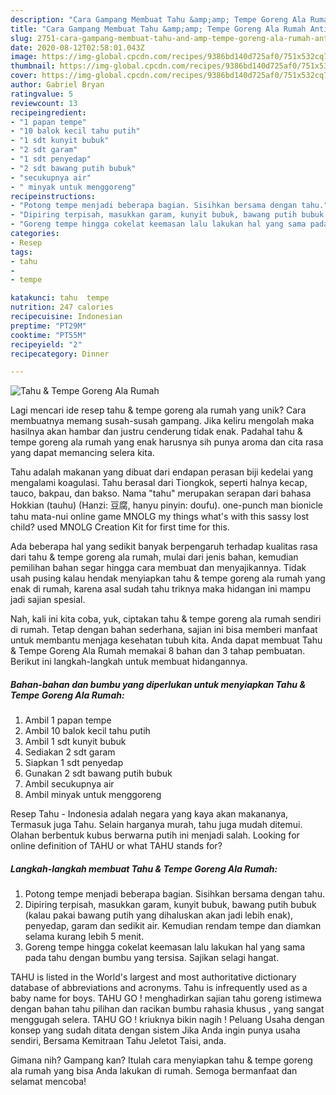 ```yaml
---
description: "Cara Gampang Membuat Tahu &amp;amp; Tempe Goreng Ala Rumah Anti Gagal"
title: "Cara Gampang Membuat Tahu &amp;amp; Tempe Goreng Ala Rumah Anti Gagal"
slug: 2751-cara-gampang-membuat-tahu-and-amp-tempe-goreng-ala-rumah-anti-gagal
date: 2020-08-12T02:58:01.043Z
image: https://img-global.cpcdn.com/recipes/9386bd140d725af0/751x532cq70/tahu-tempe-goreng-ala-rumah-foto-resep-utama.jpg
thumbnail: https://img-global.cpcdn.com/recipes/9386bd140d725af0/751x532cq70/tahu-tempe-goreng-ala-rumah-foto-resep-utama.jpg
cover: https://img-global.cpcdn.com/recipes/9386bd140d725af0/751x532cq70/tahu-tempe-goreng-ala-rumah-foto-resep-utama.jpg
author: Gabriel Bryan
ratingvalue: 5
reviewcount: 13
recipeingredient:
- "1 papan tempe"
- "10 balok kecil tahu putih"
- "1 sdt kunyit bubuk"
- "2 sdt garam"
- "1 sdt penyedap"
- "2 sdt bawang putih bubuk"
- "secukupnya air"
- " minyak untuk menggoreng"
recipeinstructions:
- "Potong tempe menjadi beberapa bagian. Sisihkan bersama dengan tahu."
- "Dipiring terpisah, masukkan garam, kunyit bubuk, bawang putih bubuk (kalau pakai bawang putih yang dihaluskan akan jadi lebih enak), penyedap, garam dan sedikit air. Kemudian rendam tempe dan diamkan selama kurang lebih 5 menit."
- "Goreng tempe hingga cokelat keemasan lalu lakukan hal yang sama pada tahu dengan bumbu yang tersisa. Sajikan selagi hangat."
categories:
- Resep
tags:
- tahu
- 
- tempe

katakunci: tahu  tempe 
nutrition: 247 calories
recipecuisine: Indonesian
preptime: "PT29M"
cooktime: "PT55M"
recipeyield: "2"
recipecategory: Dinner

---
```



![Tahu &amp; Tempe Goreng Ala Rumah](https://img-global.cpcdn.com/recipes/9386bd140d725af0/751x532cq70/tahu-tempe-goreng-ala-rumah-foto-resep-utama.jpg)

Lagi mencari ide resep tahu &amp; tempe goreng ala rumah yang unik? Cara membuatnya memang susah-susah gampang. Jika keliru mengolah maka hasilnya akan hambar dan justru cenderung tidak enak. Padahal tahu &amp; tempe goreng ala rumah yang enak harusnya sih punya aroma dan cita rasa yang dapat memancing selera kita.

Tahu adalah makanan yang dibuat dari endapan perasan biji kedelai yang mengalami koagulasi. Tahu berasal dari Tiongkok, seperti halnya kecap, tauco, bakpau, dan bakso. Nama &#34;tahu&#34; merupakan serapan dari bahasa Hokkian (tauhu) (Hanzi: 豆腐, hanyu pinyin: doufu). one-punch man bionicle tahu mata-nui online game MNOLG my things what&#39;s with this sassy lost child? used MNOLG Creation Kit for first time for this.

Ada beberapa hal yang sedikit banyak berpengaruh terhadap kualitas rasa dari tahu &amp; tempe goreng ala rumah, mulai dari jenis bahan, kemudian pemilihan bahan segar hingga cara membuat dan menyajikannya. Tidak usah pusing kalau hendak menyiapkan tahu &amp; tempe goreng ala rumah yang enak di rumah, karena asal sudah tahu triknya maka hidangan ini mampu jadi sajian spesial.


Nah, kali ini kita coba, yuk, ciptakan tahu &amp; tempe goreng ala rumah sendiri di rumah. Tetap dengan bahan sederhana, sajian ini bisa memberi manfaat untuk membantu menjaga kesehatan tubuh kita. Anda dapat membuat Tahu &amp; Tempe Goreng Ala Rumah memakai 8 bahan dan 3 tahap pembuatan. Berikut ini langkah-langkah untuk membuat hidangannya.

<!--inarticleads1-->

##### Bahan-bahan dan bumbu yang diperlukan untuk menyiapkan Tahu &amp; Tempe Goreng Ala Rumah:

1. Ambil 1 papan tempe
1. Ambil 10 balok kecil tahu putih
1. Ambil 1 sdt kunyit bubuk
1. Sediakan 2 sdt garam
1. Siapkan 1 sdt penyedap
1. Gunakan 2 sdt bawang putih bubuk
1. Ambil secukupnya air
1. Ambil  minyak untuk menggoreng


Resep Tahu - Indonesia adalah negara yang kaya akan makananya, Termasuk juga Tahu. Selain harganya murah, tahu juga mudah ditemui. Olahan berbentuk kubus berwarna putih ini menjadi salah. Looking for online definition of TAHU or what TAHU stands for? 

<!--inarticleads2-->

##### Langkah-langkah membuat Tahu &amp; Tempe Goreng Ala Rumah:

1. Potong tempe menjadi beberapa bagian. Sisihkan bersama dengan tahu.
1. Dipiring terpisah, masukkan garam, kunyit bubuk, bawang putih bubuk (kalau pakai bawang putih yang dihaluskan akan jadi lebih enak), penyedap, garam dan sedikit air. Kemudian rendam tempe dan diamkan selama kurang lebih 5 menit.
1. Goreng tempe hingga cokelat keemasan lalu lakukan hal yang sama pada tahu dengan bumbu yang tersisa. Sajikan selagi hangat.


TAHU is listed in the World&#39;s largest and most authoritative dictionary database of abbreviations and acronyms. Tahu is infrequently used as a baby name for boys. TAHU GO ! menghadirkan sajian tahu goreng istimewa dengan bahan tahu pilihan dan racikan bumbu rahasia khusus , yang sangat menggugah selera. TAHU GO ! kriuknya bikin nagih ! Peluang Usaha dengan konsep yang sudah ditata dengan sistem Jika Anda ingin punya usaha sendiri, Bersama Kemitraan Tahu Jeletot Taisi, anda. 

Gimana nih? Gampang kan? Itulah cara menyiapkan tahu &amp; tempe goreng ala rumah yang bisa Anda lakukan di rumah. Semoga bermanfaat dan selamat mencoba!
